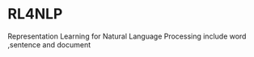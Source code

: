# RL4NLP
Representation Learning for Natural Language Processing   include word ,sentence and document

